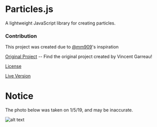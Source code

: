 # Particles.js

A lightweight JavaScript library for creating particles.


### Contribution
This project was created due to [@mm909](https://github.com/mm909)'s inspiration



[Original Project](https://github.com/VincentGarreau/particles.js) -- Find the original project created by Vincent Garreau!

[License](http://github.com)

[Live Version](https://shadyalexcodes.github.io/Particles/)

# Notice

The photo below was taken on 1/5/19, and may be inaccurate.

![alt text](https://i.imgur.com/bieLcNY.jpg)


